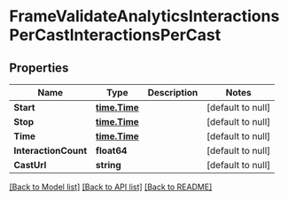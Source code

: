 # FrameValidateAnalyticsInteractionsPerCastInteractionsPerCast

## Properties
Name | Type | Description | Notes
------------ | ------------- | ------------- | -------------
**Start** | [**time.Time**](time.Time.md) |  | [default to null]
**Stop** | [**time.Time**](time.Time.md) |  | [default to null]
**Time** | [**time.Time**](time.Time.md) |  | [default to null]
**InteractionCount** | **float64** |  | [default to null]
**CastUrl** | **string** |  | [default to null]

[[Back to Model list]](../README.md#documentation-for-models) [[Back to API list]](../README.md#documentation-for-api-endpoints) [[Back to README]](../README.md)

